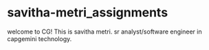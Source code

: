 # savitha-metri_assignments
welcome to CG!
This is savitha metri.
sr analyst/software engineer in capgemini technology.
